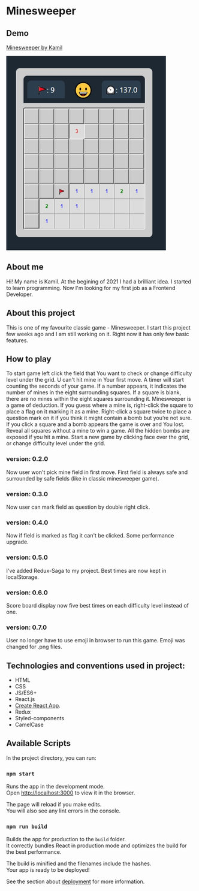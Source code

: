 # Minesweeper

## Demo

[Minesweeper by Kamil](https://kamilstawik.github.io/minesweeper/)

![Project screenshot1](/src/images/screenshot1.jpg)

## About me

Hi! My name is Kamil. At the begining of 2021 I had a brilliant idea. I started to learn programming. Now I'm looking for my first job as a Frontend Developer.

## About this project

This is one of my favourite classic game - Minesweeper.
I start this project few weeks ago and I am still working on it.
Right now it has only few basic features.

## How to play

To start game left click the field that You want to check or change difficulty level under the grid.
U can't hit mine in Your first move. A timer will start counting the seconds of your game.
If a number appears, it indicates the number of mines in the eight surrounding squares.
If a square is blank, there are no mines within the eight squares surrounding it.
Minesweeper is a game of deduction. If you guess where a mine is, right-click the square to place a flag on it marking it as a mine.
Right-click a square twice to place a question mark on it if you think it might contain a bomb but you’re not sure.
If you click a square and a bomb appears the game is over and You lost. Reveal all squares without a mine to win a game.
All the hidden bombs are exposed if you hit a mine. Start a new game by clicking face over the grid, or change difficulty level under the grid.

### version: 0.2.0
Now user won't pick mine field in first move. First field is always safe and surrounded by safe fields (like in classic minesweeper game).

### version: 0.3.0
Now user can mark field as question by double right click.

### version: 0.4.0
Now if field is marked as flag it can't be clicked.
Some performance upgrade.

### version: 0.5.0
I've added Redux-Saga to my project.
Best times are now kept in localStorage.

### version: 0.6.0
Score board display now five best times on each difficulty level instead of one.

### version: 0.7.0
User no longer have to use emoji in browser to run this game.
Emoji was changed for .png files.

## Technologies and conventions used in project:
* HTML
* CSS
* JS/ES6+
* React.js
* [Create React App](https://github.com/facebook/create-react-app).
* Redux
* Styled-components
* CamelCase

## Available Scripts

In the project directory, you can run:

### `npm start`

Runs the app in the development mode.\
Open [http://localhost:3000](http://localhost:3000) to view it in the browser.

The page will reload if you make edits.\
You will also see any lint errors in the console.

### `npm run build`

Builds the app for production to the `build` folder.\
It correctly bundles React in production mode and optimizes the build for the best performance.

The build is minified and the filenames include the hashes.\
Your app is ready to be deployed!

See the section about [deployment](https://facebook.github.io/create-react-app/docs/deployment) for more information.